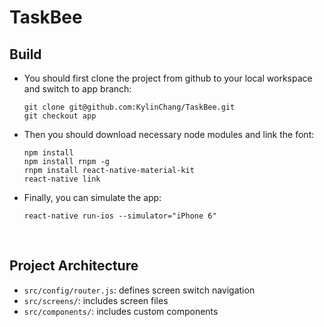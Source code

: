 # TaskBee


## Build

* You should first clone the project from github to your local workspace and switch to app branch: 

  ```
  git clone git@github.com:KylinChang/TaskBee.git
  git checkout app
  ```

* Then you should download necessary node modules and link the font:

  ```
  npm install
  npm install rnpm -g
  rnpm install react-native-material-kit
  react-native link
  ```

* Finally, you can simulate the app:

  ```
  react-native run-ios --simulator="iPhone 6"
  ```

  ​

## Project Architecture

* ``src/config/router.js``: defines screen switch navigation
* ``src/screens/``: includes screen files
* ``src/components/``: includes custom components 